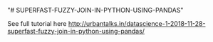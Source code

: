 "# SUPERFAST-FUZZY-JOIN-IN-PYTHON-USING-PANDAS" 

See full tutorial here http://urbantalks.in/datascience-1-2018-11-28-superfast-fuzzy-join-in-python-using-pandas/
